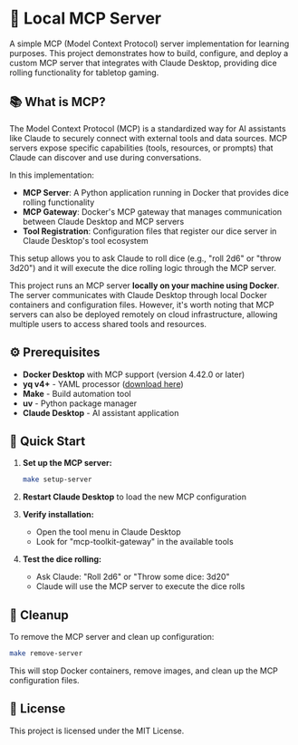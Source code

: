 # 🎲 Local MCP Server

A simple MCP (Model Context Protocol) server implementation for learning purposes. This project demonstrates how to build, configure, and deploy a custom MCP server that integrates with Claude Desktop, providing dice rolling functionality for tabletop gaming.

## 📚 What is MCP?

The Model Context Protocol (MCP) is a standardized way for AI assistants like Claude to securely connect with external tools and data sources. MCP servers expose specific capabilities (tools, resources, or prompts) that Claude can discover and use during conversations.

In this implementation:
- **MCP Server**: A Python application running in Docker that provides dice rolling functionality
- **MCP Gateway**: Docker's MCP gateway that manages communication between Claude Desktop and MCP servers
- **Tool Registration**: Configuration files that register our dice server in Claude Desktop's tool ecosystem

This setup allows you to ask Claude to roll dice (e.g., "roll 2d6" or "throw 3d20") and it will execute the dice rolling logic through the MCP server.

This project runs an MCP server **locally on your machine using Docker**. The server communicates with Claude Desktop through local Docker containers and configuration files. However, it's worth noting that MCP servers can also be deployed remotely on cloud infrastructure, allowing multiple users to access shared tools and resources.

## ⚙️ Prerequisites

- **Docker Desktop** with MCP support (version 4.42.0 or later)
- **yq v4+** - YAML processor ([download here](https://github.com/mikefarah/yq/releases))
- **Make** - Build automation tool
- **uv** - Python package manager
- **Claude Desktop** - AI assistant application

## 🚀 Quick Start

1. **Set up the MCP server:**
   ```bash
   make setup-server
   ```

2. **Restart Claude Desktop** to load the new MCP configuration

3. **Verify installation:**
   - Open the tool menu in Claude Desktop
   - Look for "mcp-toolkit-gateway" in the available tools

4. **Test the dice rolling:**
   - Ask Claude: "Roll 2d6" or "Throw some dice: 3d20"
   - Claude will use the MCP server to execute the dice rolls

## 🧹 Cleanup

To remove the MCP server and clean up configuration:

```bash
make remove-server
```

This will stop Docker containers, remove images, and clean up the MCP configuration files.

## 📝 License

This project is licensed under the MIT License.
